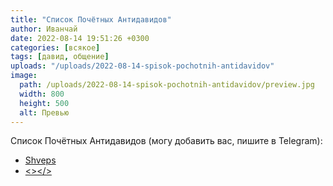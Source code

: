 ```yaml
---
title: "Список Почётных Антидавидов"
author: Иванчай
date: 2022-08-14 19:51:26 +0300
categories: [всякое]
tags: [давид, общение]
uploads: "/uploads/2022-08-14-spisok-pochotnih-antidavidov"
image:
  path: /uploads/2022-08-14-spisok-pochotnih-antidavidov/preview.jpg
  width: 800
  height: 500
  alt: Превью
---
```


Список Почётных Антидавидов (могу добавить вас, пишите в Telegram):

- [Shveps](https://t.me/VovaKababik)
- [<></>](https://t.me/Orbulon)
